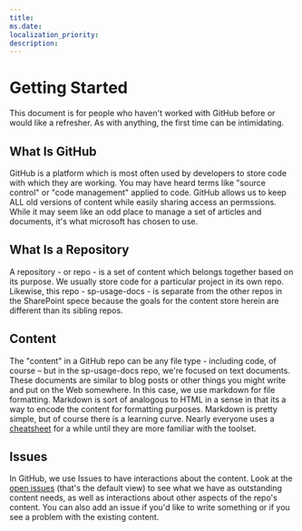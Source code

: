 ```yaml
---
title: 
ms.date:
localization_priority: 
description:
---
```

# Getting Started

This document is for people who haven't worked with GitHub before or would like a refresher. As with anything, the first time can be intimidating.

## What Is GitHub

GitHub is a platform which is most often used by developers to store code with which they are working. You may have heard terms like "source control" or "code management" applied to code. GitHub allows us to keep ALL old versions of content while easily sharing access an permssions. While it may seem like an odd place to manage a set of articles and documents, it's what microsoft has chosen to use.

## What Is a Repository

A repository - or repo - is a set of content which belongs together based on its purpose. We usually store code for a particular project in its own repo. Likewise, this repo - sp-usage-docs - is separate from the other repos in the SharePoint spece because the goals for the content store herein are different than its sibling repos.

## Content

The "content" in a GitHub repo can be any file type - including code, of course – but in the sp-usage-docs repo, we're focused on text documents. These documents are similar to blog posts or other things you might write and put on the Web somewhere. In this case, we use markdown for file formatting. Markdown is sort of analogous to HTML in a sense in that its a way to encode the content for formatting purposes. Markdown is pretty simple, but of course there is a learning curve. Nearly everyone uses a [cheatsheet](https://GitHub.com/adam-p/markdown-here/wiki/Markdown-Cheatsheet) for a while until they are more familiar with the toolset.

## Issues

In GitHub, we use Issues to have interactions about the content.  Look at the [open issues](https://GitHub.com/SharePoint/sp-usage-docs/issues) (that's the default view) to see what we have as outstanding content needs, as well as interactions about other aspects of the repo's content. You can also add an issue if you'd like to write something or if you see a problem with the existing content.
